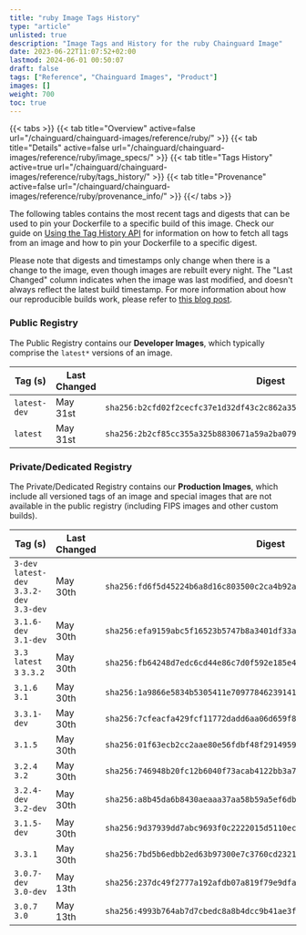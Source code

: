 ```yaml
---
title: "ruby Image Tags History"
type: "article"
unlisted: true
description: "Image Tags and History for the ruby Chainguard Image"
date: 2023-06-22T11:07:52+02:00
lastmod: 2024-06-01 00:50:07
draft: false
tags: ["Reference", "Chainguard Images", "Product"]
images: []
weight: 700
toc: true
---
```


{{< tabs >}}
{{< tab title="Overview" active=false url="/chainguard/chainguard-images/reference/ruby/" >}}
{{< tab title="Details" active=false url="/chainguard/chainguard-images/reference/ruby/image_specs/" >}}
{{< tab title="Tags History" active=true url="/chainguard/chainguard-images/reference/ruby/tags_history/" >}}
{{< tab title="Provenance" active=false url="/chainguard/chainguard-images/reference/ruby/provenance_info/" >}}
{{</ tabs >}}

The following tables contains the most recent tags and digests that can be used to pin your Dockerfile to a specific build of this image. Check our guide on [Using the Tag History API](/chainguard/chainguard-images/using-the-tag-history-api/) for information on how to fetch all tags from an image and how to pin your Dockerfile to a specific digest.

Please note that digests and timestamps only change when there is a change to the image, even though images are rebuilt every night. The "Last Changed" column indicates when the image was last modified, and doesn't always reflect the latest build timestamp. For more information about how our reproducible builds work, please refer to [this blog post](https://www.chainguard.dev/unchained/reproducing-chainguards-reproducible-image-builds).

### Public Registry
The Public Registry contains our **Developer Images**, which typically comprise the `latest*` versions of an image.

| Tag (s)       | Last Changed | Digest                                                                    |
|---------------|--------------|---------------------------------------------------------------------------|
|  `latest-dev` | May 31st     | `sha256:b2cfd02f2cecfc37e1d32df43c2c862a35c4e577b514495399163e4bc8c4ae79` |
|  `latest`     | May 31st     | `sha256:2b2cf85cc355a325b8830671a59a2ba07938611c9bb1e7bcb7248c39f8e0991f` |


### Private/Dedicated Registry
The Private/Dedicated Registry contains our **Production Images**, which include all versioned tags of an image and special images that are not available in the public registry (including FIPS images and other custom builds).

| Tag (s)                                     | Last Changed | Digest                                                                    |
|---------------------------------------------|--------------|---------------------------------------------------------------------------|
|  `3-dev` `latest-dev` `3.3.2-dev` `3.3-dev` | May 30th     | `sha256:fd6f5d45224b6a8d16c803500c2ca4b92a5aa099049dfba026fb66093867957d` |
|  `3.1.6-dev` `3.1-dev`                      | May 30th     | `sha256:efa9159abc5f16523b5747b8a3401df33aaa5761ff73d80f2303aef6b3748035` |
|  `3.3` `latest` `3` `3.3.2`                 | May 30th     | `sha256:fb64248d7edc6cd44e86c7d0f592e185e4dcb473279c807fd8fd0dd7e9b92263` |
|  `3.1.6` `3.1`                              | May 30th     | `sha256:1a9866e5834b5305411e7097784623914186be724b9684064c70680b07732f39` |
|  `3.3.1-dev`                                | May 30th     | `sha256:7cfeacfa429fcf11772dadd6aa06d659f855fb212cd6b38f393203d660448943` |
|  `3.1.5`                                    | May 30th     | `sha256:01f63ecb2cc2aae80e56fdbf48f29149596792ddad637ff70cdac086041f92bf` |
|  `3.2.4` `3.2`                              | May 30th     | `sha256:746948b20fc12b6040f73acab4122bb3a75991cdb3165442a729099b10ba2960` |
|  `3.2.4-dev` `3.2-dev`                      | May 30th     | `sha256:a8b45da6b8430aeaaa37aa58b59a5ef6db36d811422be17b73fdb0132937df03` |
|  `3.1.5-dev`                                | May 30th     | `sha256:9d37939dd7abc9693f0c2222015d5110ece4127948e870ebf1eddb921dedc44f` |
|  `3.3.1`                                    | May 30th     | `sha256:7bd5b6edbb2ed63b97300e7c3760cd232101e96e7933097e0d4f9922b6d77d4d` |
|  `3.0.7-dev` `3.0-dev`                      | May 13th     | `sha256:237dc49f2777a192afdb07a819f79e9dfacc442149a06d7e03e0f74eecb711f6` |
|  `3.0.7` `3.0`                              | May 13th     | `sha256:4993b764ab7d7cbedc8a8b4dcc9b41ae3faf8a15b4a28e1eee8ef3b1827f160e` |

